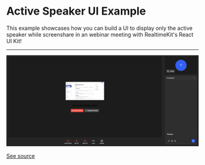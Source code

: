 # Active Speaker UI Example

This example showcases how you can build a UI to display only the active speaker while screenshare in an webinar meeting with RealtimeKit's React UI Kit!

---

![A screenshot of the component](./screenshot.png)

[See source](./src/App.tsx)
